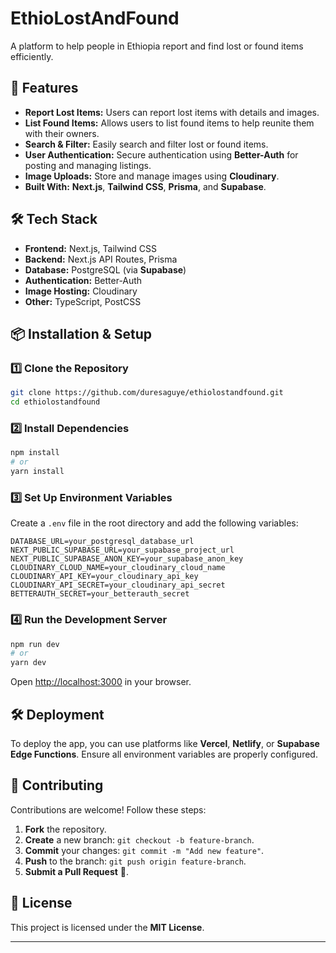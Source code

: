 # EthioLostAndFound

A platform to help people in Ethiopia report and find lost or found items efficiently.

## 🚀 Features

- **Report Lost Items:** Users can report lost items with details and images.
- **List Found Items:** Allows users to list found items to help reunite them with their owners.
- **Search & Filter:** Easily search and filter lost or found items.
- **User Authentication:** Secure authentication using **Better-Auth** for posting and managing listings.
- **Image Uploads:** Store and manage images using **Cloudinary**.
- **Built With:** **Next.js**, **Tailwind CSS**, **Prisma**, and **Supabase**.

## 🛠️ Tech Stack

- **Frontend:** Next.js, Tailwind CSS
- **Backend:** Next.js API Routes, Prisma
- **Database:** PostgreSQL (via **Supabase**)
- **Authentication:** Better-Auth
- **Image Hosting:** Cloudinary
- **Other:** TypeScript, PostCSS

## 📦 Installation & Setup

### 1️⃣ Clone the Repository

```sh
git clone https://github.com/duresaguye/ethiolostandfound.git
cd ethiolostandfound
```

### 2️⃣ Install Dependencies

```sh
npm install
# or
yarn install
```

### 3️⃣ Set Up Environment Variables

Create a `.env` file in the root directory and add the following variables:

```env
DATABASE_URL=your_postgresql_database_url
NEXT_PUBLIC_SUPABASE_URL=your_supabase_project_url
NEXT_PUBLIC_SUPABASE_ANON_KEY=your_supabase_anon_key
CLOUDINARY_CLOUD_NAME=your_cloudinary_cloud_name
CLOUDINARY_API_KEY=your_cloudinary_api_key
CLOUDINARY_API_SECRET=your_cloudinary_api_secret
BETTERAUTH_SECRET=your_betterauth_secret
```

### 4️⃣ Run the Development Server

```sh
npm run dev
# or
yarn dev
```

Open [http://localhost:3000](http://localhost:3000) in your browser.

## 🛠 Deployment

To deploy the app, you can use platforms like **Vercel**, **Netlify**, or **Supabase Edge Functions**. Ensure all environment variables are properly configured.

## 📄 Contributing

Contributions are welcome! Follow these steps:

1. **Fork** the repository.
2. **Create** a new branch: `git checkout -b feature-branch`.
3. **Commit** your changes: `git commit -m "Add new feature"`.
4. **Push** to the branch: `git push origin feature-branch`.
5. **Submit a Pull Request** 🚀.

## 📜 License

This project is licensed under the **MIT License**.

---


